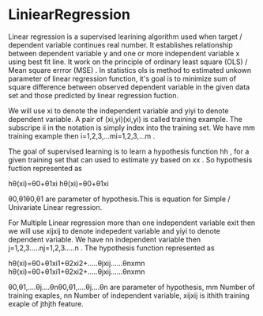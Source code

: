 # LiniearRegression
Linear regression is a supervised learining algorithm used when target / dependent variable continues real number. It establishes relationship between dependent variable  y  and one or more independent variable  x  using best fit line. It work on the principle of ordinary least square  (OLS)  / Mean square errror  (MSE) . In statistics ols is method to estimated unkown parameter of linear regression function, it's goal is to minimize sum of square difference between observed dependent variable in the given data set and those predicted by linear regression fuction.


We will use  xi  to denote the independent variable and  yiyi  to denote dependent variable. A pair of  (xi,yi)(xi,yi)  is called training example. The subscripe  ii  in the notation is simply index into the training set. We have  mm  training example then  i=1,2,3,...mi=1,2,3,...m .

The goal of supervised learning is to learn a hypothesis function  hh , for a given training set that can used to estimate  yy  based on  xx . So hypothesis fuction represented as

hθ(xi)=θ0+θ1xi
hθ(xi)=θ0+θ1xi
 

θ0,θ1θ0,θ1  are parameter of hypothesis.This is equation for Simple / Univariate Linear regression.

For Multiple Linear regression more than one independent variable exit then we will use  xijxij  to denote indepedent variable and  yiyi  to denote dependent variable. We have  nn  independent variable then  j=1,2,3.....nj=1,2,3.....n . The hypothesis function represented as

hθ(xi)=θ0+θ1xi1+θ2xi2+.....θjxij......θnxmn
hθ(xi)=θ0+θ1xi1+θ2xi2+.....θjxij......θnxmn
 
θ0,θ1,....θj....θnθ0,θ1,....θj....θn  are parameter of hypothesis,  mm  Number of training exaples,  nn  Number of independent variable,  xijxij  is  ithith  training exaple of  jthjth  feature.
